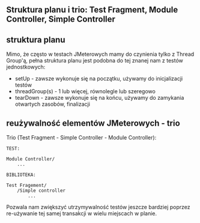 ## Struktura planu i trio: Test Fragment, Module Controller, Simple Controller


## struktura planu

Mimo, że często w testach JMeterowych mamy do czynienia tylko z Thread Group'ą, pełna struktura planu jest podobna do tej znanej nam z testów jednostkowych:

- setUp - zawsze wykonuje się na początku, używamy do inicjalizacji testów
- threadGroup(s) - 1 lub więcej, równolegle lub szeregowo
- tearDown - zawsze wykonuje się na końcu, używamy do zamykania otwartych zasobów, finalizacji


## reużywalność elementów JMeterowych - trio

Trio (Test Fragment - Simple Controller - Module Controller):
```
TEST:

Module Controller/
    ...

BIBLIOTEKA:

Test Fragement/
    /Simple controller
        ...
```

Pozwala nam zwiększyć utrzymywalność testów jeszcze bardziej poprzez re-używanie tej samej transakcji w wielu miejscach w planie.